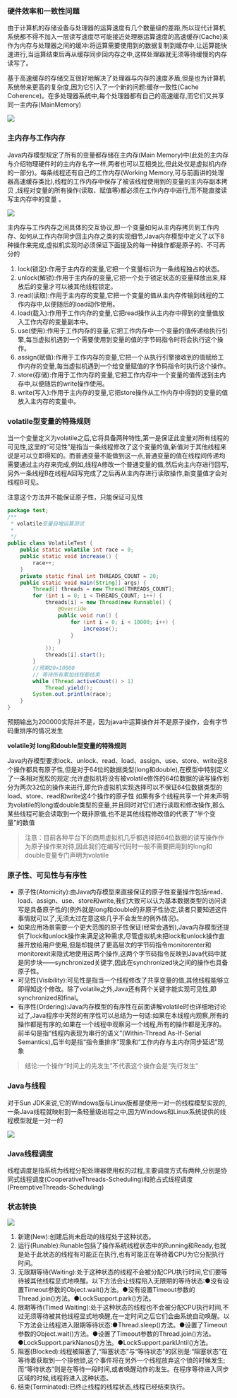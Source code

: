 ### 硬件效率和一致性问题

由于计算机的存储设备与处理器的运算速度有几个数量级的差距,所以现代计算机系统都不得不加入一层读写速度尽可能接近处理器运算速度的高速缓存(Cache)来作为内存与处理器之间的缓冲:将运算需要使用到的数据复制到缓存中,让运算能快速进行,当运算结束后再从缓存同步回内存之中,这样处理器就无须等待缓慢的内存读写了。

基于高速缓存的存储交互很好地解决了处理器与内存的速度矛盾,但是也为计算机系统带来更高的复杂度,因为它引入了一个新的问题:缓存一致性(Cache Coherence)。在多处理器系统中,每个处理器都有自己的高速缓存,而它们又共享同一主内存(MainMemory)

![](/blogimg/java/1.png)

### 主内存与工作内存

Java内存模型规定了所有的变量都存储在主内存(Main Memory)中(此处的主内存与介绍物理硬件时的主内存名字一样,两者也可以互相类比,但此处仅是虚拟机内存的一部分)。每条线程还有自己的工作内存(Working Memory,可与前面讲的处理器高速缓存类比),线程的工作内存中保存了被该线程使用到的变量的主内存副本拷贝 ,线程对变量的所有操作(读取、赋值等)都必须在工作内存中进行,而不能直接读写主内存中的变量 。

![](/blogimg/java/2.png)

主内存与工作内存之间具体的交互协议,即一个变量如何从主内存拷贝到工作内存、如何从工作内存同步回主内存之类的实现细节,Java内存模型中定义了以下8种操作来完成,虚拟机实现时必须保证下面提及的每一种操作都是原子的、不可再分的

1. lock(锁定):作用于主内存的变量,它把一个变量标识为一条线程独占的状态。
2. unlock(解锁):作用于主内存的变量,它把一个处于锁定状态的变量释放出来,释放后的变量才可以被其他线程锁定。
3. read(读取):作用于主内存的变量,它把一个变量的值从主内存传输到线程的工作内存中,以便随后的load动作使用。
4. load(载入):作用于工作内存的变量,它把read操作从主内存中得到的变量值放入工作内存的变量副本中。
5. use(使用):作用于工作内存的变量,它把工作内存中一个变量的值传递给执行引擎,每当虚拟机遇到一个需要使用到变量的值的字节码指令时将会执行这个操作。
6. assign(赋值):作用于工作内存的变量,它把一个从执行引擎接收到的值赋给工作内存的变量,每当虚拟机遇到一个给变量赋值的字节码指令时执行这个操作。
7. store(存储):作用于工作内存的变量,它把工作内存中一个变量的值传送到主内存中,以便随后的write操作使用。
8. write(写入):作用于主内存的变量,它把store操作从工作内存中得到的变量的值放入主内存的变量中。

### volatile型变量的特殊规则

当一个变量定义为volatile之后,它将具备两种特性,第一是保证此变量对所有线程的可见性,这里的“可见性”是指当一条线程修改了这个变量的值,新值对于其他线程来说是可以立即得知的。而普通变量不能做到这一点,普通变量的值在线程间传递均需要通过主内存来完成,例如,线程A修改一个普通变量的值,然后向主内存进行回写,另外一条线程B在线程A回写完成了之后再从主内存进行读取操作,新变量值才会对线程B可见。

注意这个方法并不能保证原子性，只能保证可见性

```java
package test;
/**
 * volatile变量自增运算测试
 *
 */
public class VolatileTest {
	public static volatile int race = 0;
	public static void increase() {
		race++;
	}
	private static final int THREADS_COUNT = 20;
	public static void main(String[] args) {
		Thread[] threads = new Thread[THREADS_COUNT];
		for (int i = 0; i < THREADS_COUNT; i++) {
			threads[i] = new Thread(new Runnable() {
				@Override
				public void run() {
					for (int i = 0; i < 10000; i++) {
						increase();
					}
				}
			});
			threads[i].start();
		}
		//预期20×10000
		// 等待所有累加线程都结束
		while (Thread.activeCount() > 1)
			Thread.yield();
		System.out.println(race);
	}
}
```

预期输出为200000实际并不是，因为java中运算操作并不是原子操作，会有字节码重排序的情况发生

**volatile对  long和double型变量的特殊规则**

Java内存模型要求lock、unlock、read、load、assign、use、store、write这8个操作都具有原子性,但是对于64位的数据类型(long和double),在模型中特别定义了一条相对宽松的规定:允许虚拟机将没有被volatile修饰的64位数据的读写操作划分为两次32位的操作来进行,即允许虚拟机实现选择可以不保证64位数据类型的load、store、read和write这4个操作的原子性
如果有多个线程共享一个并未声明为volatile的long或double类型的变量,并且同时对它们进行读取和修改操作,那么某些线程可能会读取到一个既非原值,也不是其他线程修改值的代表了“半个变量”的数值

> 注意：目前各种平台下的商用虚拟机几乎都选择把64位数据的读写操作作为原子操作来对待,因此我们在编写代码时一般不需要把用到的long和double变量专门声明为volatile

### 原子性、可见性与有序性

- 原子性(Atomicity):由Java内存模型来直接保证的原子性变量操作包括read、load、assign、use、store和write,我们大致可以认为基本数据类型的访问读写是具备原子性的(例外就是long和double的非原子性协定,读者只要知道这件事情就可以了,无须太过在意这些几乎不会发生的例外情况)。
- 如果应用场景需要一个更大范围的原子性保证(经常会遇到),Java内存模型还提供了lock和unlock操作来满足这种需求,尽管虚拟机未把lock和unlock操作直接开放给用户使用,但是却提供了更高层次的字节码指令monitorenter和monitorexit来隐式地使用这两个操作,这两个字节码指令反映到Java代码中就是同步块——synchronized关键字,因此在synchronized块之间的操作也具备原子性。
- 可见性(Visibility):可见性是指当一个线程修改了共享变量的值,其他线程能够立即得知这个修改。除了volatile之外,Java还有两个关键字能实现可见性,即synchronized和final。
- 有序性(Ordering):Java内存模型的有序性在前面讲解volatile时也详细地讨论过了,Java程序中天然的有序性可以总结为一句话:如果在本线程内观察,所有的操作都是有序的;如果在一个线程中观察另一个线程,所有的操作都是无序的。前半句是指“线程内表现为串行的语义”(Within-Thread As-If-Serial Semantics),后半句是指“指令重排序”现象和“工作内存与主内存同步延迟”现象

> 结论:一个操作“时间上的先发生”不代表这个操作会是“先行发生“

### Java与线程

对于Sun JDK来说,它的Windows版与Linux版都是使用一对一的线程模型实现的,一条Java线程就映射到一条轻量级进程之中,因为Windows和Linux系统提供的线程模型就是一对一的

![](/blogimg/java/3.png)

### Java线程调度

线程调度是指系统为线程分配处理器使用权的过程,主要调度方式有两种,分别是协同式线程调度(CooperativeThreads-Scheduling)和抢占式线程调度(PreemptiveThreads-Scheduling)

### 状态转换

![](/blogimg/java/4.png)

1. 新建(New):创建后尚未启动的线程处于这种状态。
2. 运行(Runable):Runable包括了操作系统线程状态中的Running和Ready,也就是处于此状态的线程有可能正在执行,也有可能正在等待着CPU为它分配执行时间。
3. 无限期等待(Waiting):处于这种状态的线程不会被分配CPU执行时间,它们要等待被其他线程显式地唤醒。以下方法会让线程陷入无限期的等待状态:●没有设置Timeout参数的Object.wait()方法。●没有设置Timeout参数的Thread.join()方法。●LockSupport.park()方法。
4. 限期等待(Timed Waiting):处于这种状态的线程也不会被分配CPU执行时间,不过无须等待被其他线程显式地唤醒,在一定时间之后它们会由系统自动唤醒。以下方法会让线程进入限期等待状态:●Thread.sleep()方法。●设置了Timeout参数的Object.wait()方法。●设置了Timeout参数的Thread.join()方法。●LockSupport.parkNanos()方法。●LockSupport.parkUntil()方法。
5. 阻塞(Blocked):线程被阻塞了,“阻塞状态”与“等待状态”的区别是:“阻塞状态”在等待着获取到一个排他锁,这个事件将在另外一个线程放弃这个锁的时候发生;而“等待状态”则是在等待一段时间,或者唤醒动作的发生。在程序等待进入同步区域的时候,线程将进入这种状态。
6. 结束(Terminated):已终止线程的线程状态,线程已经结束执行。
